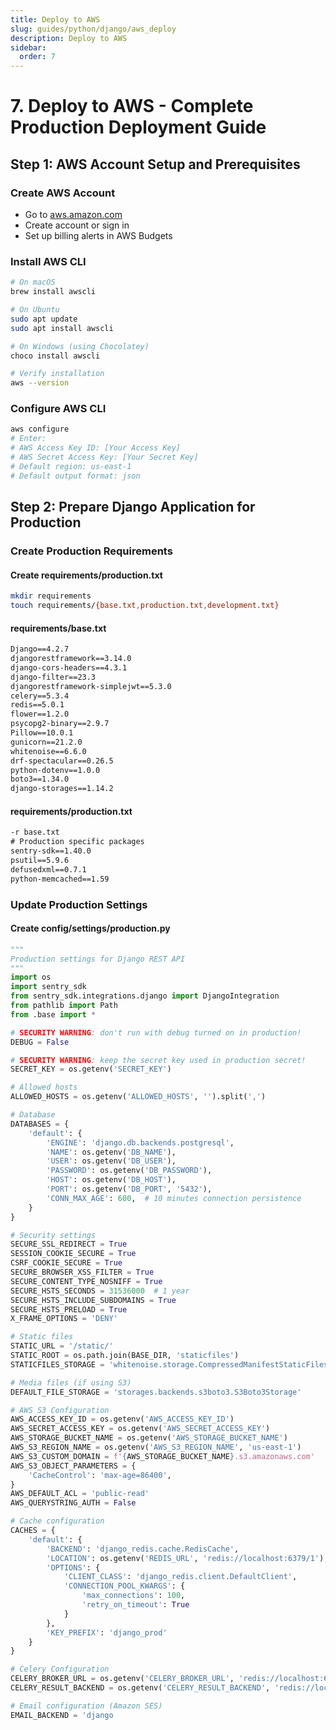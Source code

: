 ```yaml
---
title: Deploy to AWS
slug: guides/python/django/aws_deploy
description: Deploy to AWS
sidebar:
  order: 7
---
```


# 7. Deploy to AWS - Complete Production Deployment Guide

## Step 1: AWS Account Setup and Prerequisites

### Create AWS Account

- Go to [aws.amazon.com](https://aws.amazon.com/)
- Create account or sign in
- Set up billing alerts in AWS Budgets

### Install AWS CLI

```bash
# On macOS
brew install awscli

# On Ubuntu
sudo apt update
sudo apt install awscli

# On Windows (using Chocolatey)
choco install awscli

# Verify installation
aws --version
```

### Configure AWS CLI

```bash
aws configure
# Enter:
# AWS Access Key ID: [Your Access Key]
# AWS Secret Access Key: [Your Secret Key]
# Default region: us-east-1
# Default output format: json
```

## Step 2: Prepare Django Application for Production

### Create Production Requirements

#### Create requirements/production.txt

```bash
mkdir requirements
touch requirements/{base.txt,production.txt,development.txt}
```

#### requirements/base.txt

```txt
Django==4.2.7
djangorestframework==3.14.0
django-cors-headers==4.3.1
django-filter==23.3
djangorestframework-simplejwt==5.3.0
celery==5.3.4
redis==5.0.1
flower==1.2.0
psycopg2-binary==2.9.7
Pillow==10.0.1
gunicorn==21.2.0
whitenoise==6.6.0
drf-spectacular==0.26.5
python-dotenv==1.0.0
boto3==1.34.0
django-storages==1.14.2
```

#### requirements/production.txt

```txt
-r base.txt
# Production specific packages
sentry-sdk==1.40.0
psutil==5.9.6
defusedxml==0.7.1
python-memcached==1.59
```

### Update Production Settings

#### Create config/settings/production.py

```python
"""
Production settings for Django REST API
"""
import os
import sentry_sdk
from sentry_sdk.integrations.django import DjangoIntegration
from pathlib import Path
from .base import *

# SECURITY WARNING: don't run with debug turned on in production!
DEBUG = False

# SECURITY WARNING: keep the secret key used in production secret!
SECRET_KEY = os.getenv('SECRET_KEY')

# Allowed hosts
ALLOWED_HOSTS = os.getenv('ALLOWED_HOSTS', '').split(',')

# Database
DATABASES = {
    'default': {
        'ENGINE': 'django.db.backends.postgresql',
        'NAME': os.getenv('DB_NAME'),
        'USER': os.getenv('DB_USER'),
        'PASSWORD': os.getenv('DB_PASSWORD'),
        'HOST': os.getenv('DB_HOST'),
        'PORT': os.getenv('DB_PORT', '5432'),
        'CONN_MAX_AGE': 600,  # 10 minutes connection persistence
    }
}

# Security settings
SECURE_SSL_REDIRECT = True
SESSION_COOKIE_SECURE = True
CSRF_COOKIE_SECURE = True
SECURE_BROWSER_XSS_FILTER = True
SECURE_CONTENT_TYPE_NOSNIFF = True
SECURE_HSTS_SECONDS = 31536000  # 1 year
SECURE_HSTS_INCLUDE_SUBDOMAINS = True
SECURE_HSTS_PRELOAD = True
X_FRAME_OPTIONS = 'DENY'

# Static files
STATIC_URL = '/static/'
STATIC_ROOT = os.path.join(BASE_DIR, 'staticfiles')
STATICFILES_STORAGE = 'whitenoise.storage.CompressedManifestStaticFilesStorage'

# Media files (if using S3)
DEFAULT_FILE_STORAGE = 'storages.backends.s3boto3.S3Boto3Storage'

# AWS S3 Configuration
AWS_ACCESS_KEY_ID = os.getenv('AWS_ACCESS_KEY_ID')
AWS_SECRET_ACCESS_KEY = os.getenv('AWS_SECRET_ACCESS_KEY')
AWS_STORAGE_BUCKET_NAME = os.getenv('AWS_STORAGE_BUCKET_NAME')
AWS_S3_REGION_NAME = os.getenv('AWS_S3_REGION_NAME', 'us-east-1')
AWS_S3_CUSTOM_DOMAIN = f'{AWS_STORAGE_BUCKET_NAME}.s3.amazonaws.com'
AWS_S3_OBJECT_PARAMETERS = {
    'CacheControl': 'max-age=86400',
}
AWS_DEFAULT_ACL = 'public-read'
AWS_QUERYSTRING_AUTH = False

# Cache configuration
CACHES = {
    'default': {
        'BACKEND': 'django_redis.cache.RedisCache',
        'LOCATION': os.getenv('REDIS_URL', 'redis://localhost:6379/1'),
        'OPTIONS': {
            'CLIENT_CLASS': 'django_redis.client.DefaultClient',
            'CONNECTION_POOL_KWARGS': {
                'max_connections': 100,
                'retry_on_timeout': True
            }
        },
        'KEY_PREFIX': 'django_prod'
    }
}

# Celery Configuration
CELERY_BROKER_URL = os.getenv('CELERY_BROKER_URL', 'redis://localhost:6379/0')
CELERY_RESULT_BACKEND = os.getenv('CELERY_RESULT_BACKEND', 'redis://localhost:6379/0')

# Email configuration (Amazon SES)
EMAIL_BACKEND = 'django
```
